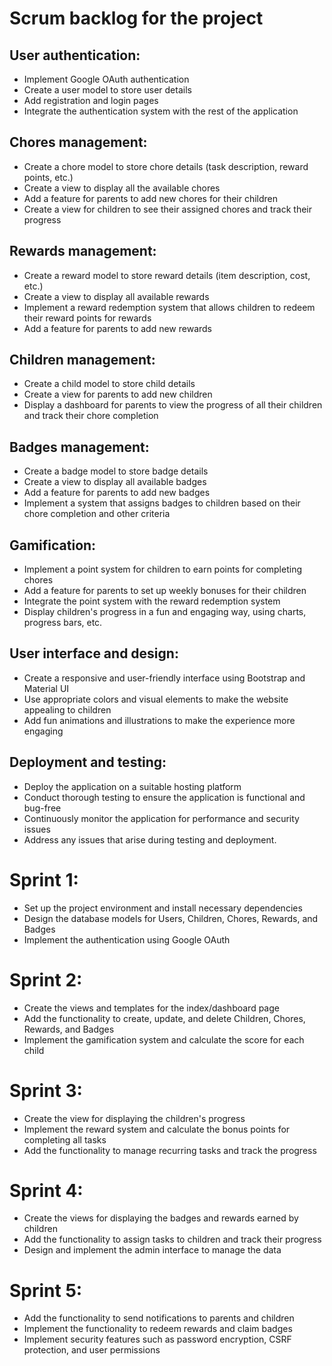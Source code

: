 # Scrum backlog for the project

## User authentication:

- Implement Google OAuth authentication
- Create a user model to store user details
- Add registration and login pages
- Integrate the authentication system with the rest of the application

## Chores management:

- Create a chore model to store chore details (task description, reward points, etc.)
- Create a view to display all the available chores
- Add a feature for parents to add new chores for their children
- Create a view for children to see their assigned chores and track their progress

## Rewards management:

- Create a reward model to store reward details (item description, cost, etc.)
- Create a view to display all available rewards
- Implement a reward redemption system that allows children to redeem their reward points for rewards
- Add a feature for parents to add new rewards

## Children management:

- Create a child model to store child details
- Create a view for parents to add new children
- Display a dashboard for parents to view the progress of all their children and track their chore completion

## Badges management:

- Create a badge model to store badge details
- Create a view to display all available badges
- Add a feature for parents to add new badges
- Implement a system that assigns badges to children based on their chore completion and other criteria

## Gamification:

- Implement a point system for children to earn points for completing chores
- Add a feature for parents to set up weekly bonuses for their children
- Integrate the point system with the reward redemption system
- Display children's progress in a fun and engaging way, using charts, progress bars, etc.

## User interface and design:

- Create a responsive and user-friendly interface using Bootstrap and Material UI
- Use appropriate colors and visual elements to make the website appealing to children
- Add fun animations and illustrations to make the experience more engaging

## Deployment and testing:

- Deploy the application on a suitable hosting platform
- Conduct thorough testing to ensure the application is functional and bug-free
- Continuously monitor the application for performance and security issues
- Address any issues that arise during testing and deployment.


# Sprint 1:

- Set up the project environment and install necessary dependencies
- Design the database models for Users, Children, Chores, Rewards, and Badges
- Implement the authentication using Google OAuth

# Sprint 2:

- Create the views and templates for the index/dashboard page
- Add the functionality to create, update, and delete Children, Chores, Rewards, and Badges
- Implement the gamification system and calculate the score for each child

# Sprint 3:

- Create the view for displaying the children's progress
- Implement the reward system and calculate the bonus points for completing all tasks
- Add the functionality to manage recurring tasks and track the progress

# Sprint 4:

- Create the views for displaying the badges and rewards earned by children
- Add the functionality to assign tasks to children and track their progress
- Design and implement the admin interface to manage the data

# Sprint 5:

- Add the functionality to send notifications to parents and children
- Implement the functionality to redeem rewards and claim badges
- Implement security features such as password encryption, CSRF protection, and user permissions